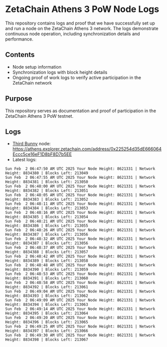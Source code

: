 # ZetaChain Athens 3 PoW Node Logs
This repository contains logs and proof that we have successfully set up and run a node on the ZetaChain Athens 3 network. The logs demonstrate continuous node operation, including synchronization details and performance.

## Contents
- Node setup information
- Synchronization logs with block height details
- Ongoing proof of work logs to verify active participation in the ZetaChain network

## Purpose
This repository serves as documentation and proof of participation in the ZetaChain Athens 3 PoW testnet.

## Logs

- [Third Bunny](https://thirdbunny.xyz/) node: https://athens.explorer.zetachain.com/address/0x225254d35dE666064Eccc5ce16eF1D8bF8D7b5EE
- Latest logs:
```
Sun Feb  2 06:47:50 AM UTC 2025 Your Node Height: 8621331 | Network Height: 8834380 | Blocks Left: 213049
Sun Feb  2 06:47:55 AM UTC 2025 Your Node Height: 8621331 | Network Height: 8834381 | Blocks Left: 213050
Sun Feb  2 06:48:00 AM UTC 2025 Your Node Height: 8621331 | Network Height: 8834382 | Blocks Left: 213051
Sun Feb  2 06:48:05 AM UTC 2025 Your Node Height: 8621331 | Network Height: 8834383 | Blocks Left: 213052
Sun Feb  2 06:48:11 AM UTC 2025 Your Node Height: 8621331 | Network Height: 8834384 | Blocks Left: 213053
Sun Feb  2 06:48:16 AM UTC 2025 Your Node Height: 8621331 | Network Height: 8834385 | Blocks Left: 213054
Sun Feb  2 06:48:21 AM UTC 2025 Your Node Height: 8621331 | Network Height: 8834386 | Blocks Left: 213055
Sun Feb  2 06:48:26 AM UTC 2025 Your Node Height: 8621331 | Network Height: 8834387 | Blocks Left: 213056
Sun Feb  2 06:48:32 AM UTC 2025 Your Node Height: 8621331 | Network Height: 8834387 | Blocks Left: 213056
Sun Feb  2 06:48:37 AM UTC 2025 Your Node Height: 8621331 | Network Height: 8834388 | Blocks Left: 213057
Sun Feb  2 06:48:42 AM UTC 2025 Your Node Height: 8621331 | Network Height: 8834389 | Blocks Left: 213058
Sun Feb  2 06:48:48 AM UTC 2025 Your Node Height: 8621331 | Network Height: 8834390 | Blocks Left: 213059
Sun Feb  2 06:48:53 AM UTC 2025 Your Node Height: 8621331 | Network Height: 8834391 | Blocks Left: 213060
Sun Feb  2 06:48:58 AM UTC 2025 Your Node Height: 8621331 | Network Height: 8834392 | Blocks Left: 213061
Sun Feb  2 06:49:04 AM UTC 2025 Your Node Height: 8621331 | Network Height: 8834393 | Blocks Left: 213062
Sun Feb  2 06:49:09 AM UTC 2025 Your Node Height: 8621331 | Network Height: 8834394 | Blocks Left: 213063
Sun Feb  2 06:49:14 AM UTC 2025 Your Node Height: 8621331 | Network Height: 8834395 | Blocks Left: 213064
Sun Feb  2 06:49:20 AM UTC 2025 Your Node Height: 8621331 | Network Height: 8834396 | Blocks Left: 213065
Sun Feb  2 06:49:25 AM UTC 2025 Your Node Height: 8621331 | Network Height: 8834397 | Blocks Left: 213066
Sun Feb  2 06:49:30 AM UTC 2025 Your Node Height: 8621331 | Network Height: 8834398 | Blocks Left: 213067
```

